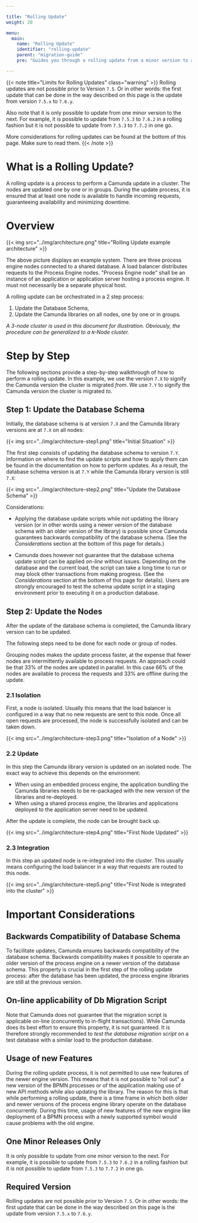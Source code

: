 ```yaml
---

title: "Rolling Update"
weight: 20

menu:
  main:
    name: "Rolling Update"
    identifier: "rolling-update"
    parent: "migration-guide"
    pre: "Guides you through a rolling update from a minor version to another"

---
```


{{< note title="Limits for Rolling Updates" class="warning" >}}
Rolling updates are not possible prior to Version `7.5`. Or in other words: the first update that can be done in the way described on this page is the update from version `7.5.x` to `7.6.y`.

Also note that it is only possible to update from one minor version to the next. For example, it is possible to update from `7.5.3` to `7.6.2` in a rolling fashion but it is not possible to update from `7.5.3` to `7.7.2` in one go.

More considerations for rolling updates can be found at the bottom of this page. Make sure to read them.
{{< /note >}}

# What is a Rolling Update?

A rolling update is a process to perform a Camunda update in a cluster. The nodes are updated one by one or in groups.
During the update process, it is ensured that at least one node is available to handle incoming requests, guaranteeing availability and minimizing downtime.

# Overview

{{< img src="../img/architecture.png" title="Rolling Update example architecture" >}}

The above picture displays an example system. There are three process engine nodes connected to a shared database.
A load balancer distributes requests to the Process Engine nodes.
"Process Engine node" shall be an instance of an application or application server hosting a process engine.
It must not necessarily be a separate physical host.

A rolling update can be orchestrated in a 2 step process:

1. Update the Database Schema,
2. Update the Camunda libraries on all nodes, one by one or in groups.

_A 3-node cluster is used in this document for illustration. Obviously, the procedure can be generalized to a `N`-Node cluster._

# Step by Step

The following sections provide a step-by-step walkthrough of how to perform a rolling update.
In this example, we use the version `7.X` to signify the Camunda version the cluster is migrated _from_.
We use `7.Y` to signify the Camunda version the cluster is migrated _to_.

## Step 1: Update the Database Schema

Initially, the database schema is at version `7.X` and the Camunda library versions are at `7.X` on all nodes:

{{< img src="../img/architecture-step1.png" title="Initial Situation" >}}

The first step consists of updating the database schema to version `7.Y`. Information on where to find the update scripts and how to apply them can be found in the documentation on how to perform updates.
As a result, the database schema version is at `7.Y` while the Camunda library version is still `7.X`:

{{< img src="../img/architecture-step2.png" title="Update the Database Schema" >}}

Considerations:

* Applying the database update scripts while not updating the library version (or in other words using a newer version of the database schema with an older version of the library) is possible since Camunda guarantees backwards compatibility of the database schema. (See the _Considerations_ section at the bottom of this page for details.)

* Camunda does however not guarantee that the database schema update script can be applied _on-line_ without issues. Depending on the database and the current load, the script can take a long time to run or may block other transactions from making progress. (See the _Considerations_ section at the bottom of this page for details). Users are strongly encouraged to test the schema update script in a staging environment prior to executing it on a production database.

## Step 2: Update the Nodes

After the update of the database schema is completed, the Camunda library version can to be updated.

The following steps need to be done for each node or group of nodes.

Grouping nodes makes the update process faster, at the expense that fewer nodes are intermittently available to process requests. An approach could be that 33% of the nodes are updated in parallel. In this case 66% of the nodes are available to process the requests and 33% are offline during the update.

### 2.1 Isolation

First, a node is isolated. Usually this means that the load balancer is configured in a way that no new requests are sent to this node.
Once all open requests are processed, the node is successfully isolated and can be taken down.

{{< img src="../img/architecture-step3.png" title="Isolation of a Node" >}}

### 2.2 Update

In this step the Camunda library version is updated on an isolated node. The exact way to achieve this depends on the environment:

* When using an embedded process engine, the application bundling the Camunda libraries needs to be re-packaged with the new version of the libraries and re-deployed.
* When using a shared process engine, the libraries and applications deployed to the application server need to be updated.

After the update is complete, the node can be brought back up.

{{< img src="../img/architecture-step4.png" title="First Node Updated" >}}

### 2.3 Integration

In this step an updated node is re-integrated into the cluster. This usually means configuring the load balancer in a way that requests are routed to this node.

{{< img src="../img/architecture-step5.png" title="First Node is integrated into the cluster" >}}

# Important Considerations

## Backwards Compatibility of Database Schema

To facilitate updates, Camunda ensures backwards compatibility of the database schema.
Backwards compatibility makes it possible to operate an older version of the process engine on a newer version of the database schema. This property is crucial in the first step of the rolling update process: after the database has been updated, the process engine libraries are still at the previous version.

## On-line applicability of Db Migration Script

Note that Camunda does not guarantee that the migration script is applicable on-line (concurrently to in-flight transactions).
While Camunda does its best effort to ensure this property, it is not guaranteed. It is therefore strongly recommended to _test the database migration script_ on a test database with a similar load to the production database.

## Usage of new Features

During the rolling update process, it is not permitted to use new features of the newer engine version. This means that it is not possible to "roll out" a new version of the BPMN processes or of the application making use of new API methods while also updating the library. The reason for this is that while performing a rolling update, there is a time frame in which both older and newer versions of the process engine library operate on the database concurrently. During this time, usage of new features of the new engine like deployment of a BPMN process with a newly supported symbol would cause problems with the old engine.

## One Minor Releases Only

It is only possible to update from one minor version to the next. For example, it is possible to update from `7.5.3` to `7.6.2` in a rolling fashion but it is not possible to update from `7.5.3` to `7.7.2` in one go.

## Required Version

Rolling updates are not possible prior to Version `7.5`. Or in other words: the first update that can be done in the way described on this page is the update from version `7.5.x` to `7.6.y`.

